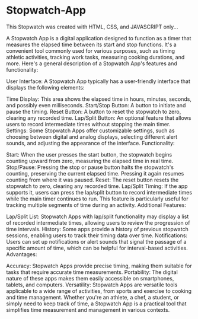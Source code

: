 # Stopwatch-App
This Stopwatch was created with HTML, CSS, and JAVASCRIPT only...


A Stopwatch App is a digital application designed to function as a timer that measures the elapsed time between its start and stop functions. It's a convenient tool commonly used for various purposes, such as timing athletic activities, tracking work tasks, measuring cooking durations, and more. Here's a general description of a Stopwatch App's features and functionality:

User Interface:
A Stopwatch App typically has a user-friendly interface that displays the following elements:

Time Display: This area shows the elapsed time in hours, minutes, seconds, and possibly even milliseconds.
Start/Stop Button: A button to initiate and pause the timing.
Reset Button: A button to reset the stopwatch to zero, clearing any recorded time.
Lap/Split Button: An optional feature that allows users to record intermediate times without stopping the main timer.
Settings: Some Stopwatch Apps offer customizable settings, such as choosing between digital and analog displays, selecting different alert sounds, and adjusting the appearance of the interface.
Functionality:

Start: When the user presses the start button, the stopwatch begins counting upward from zero, measuring the elapsed time in real time.
Stop/Pause: Pressing the stop or pause button halts the stopwatch's counting, preserving the current elapsed time. Pressing it again resumes counting from where it was paused.
Reset: The reset button resets the stopwatch to zero, clearing any recorded time.
Lap/Split Timing: If the app supports it, users can press the lap/split button to record intermediate times while the main timer continues to run. This feature is particularly useful for tracking multiple segments of time during an activity.
Additional Features:

Lap/Split List: Stopwatch Apps with lap/split functionality may display a list of recorded intermediate times, allowing users to review the progression of time intervals.
History: Some apps provide a history of previous stopwatch sessions, enabling users to track their timing data over time.
Notifications: Users can set up notifications or alert sounds that signal the passage of a specific amount of time, which can be helpful for interval-based activities.
Advantages:

Accuracy: Stopwatch Apps provide precise timing, making them suitable for tasks that require accurate time measurements.
Portability: The digital nature of these apps makes them easily accessible on smartphones, tablets, and computers.
Versatility: Stopwatch Apps are versatile tools applicable to a wide range of activities, from sports and exercise to cooking and time management.
Whether you're an athlete, a chef, a student, or simply need to keep track of time, a Stopwatch App is a practical tool that simplifies time measurement and management in various contexts.

